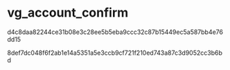 # vg_account_confirm
d4c8daa82244ce31b08e3c28ee5b5eba9ccc32c87b15449ec5a587bb4e76dd15

8def7dc048f6f2ab1e14a5351a5e3ccb9cf721f210ed743a87c3d9052cc3b6bd
